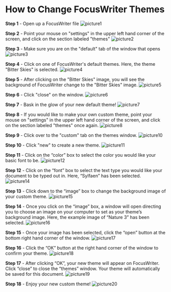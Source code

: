 # How to Change FocusWriter Themes
**Step 1** - Open up a FocusWriter file
![picture1](Assets/7.1.png)

**Step 2** - Point your mouse on "settings" in the upper left hand corner of the screen, and click on the section labeled "themes"
![picture2](Assets/7.2.png)

**Step 3** - Make sure you are on the "default" tab of the window that opens
![picture3](Assets/7.3.png)

**Step 4** - Click on one of FocusWriter's default themes. Here, the theme "Bitter Skies" is selected.
![picture4](Assets/7.4.png)

**Step 5** - After clicking on the "Bitter Skies" image, you will see the background of FocusWriter change to the "Bitter Skies" image.
![picture5](Assets/7.5.png)

**Step 6** - Click "close" on the window.
![picture6](Assets/7.6.png)

**Step 7** - Bask in the glow of your new default theme!
![picture7](Assets/7.7.png)

**Step 8** - If you would like to make your own custom theme, point your mouse on "settings" in the upper left hand corner of the screen, and click on the section labeled "themes" once again.
![picture8](Assets/7.8.png)

**Step 9** - Click over to the "custom" tab on the themes window.
![picture10](Assets/7.1.2.png)

**Step 10** - Click "new" to create a new theme.
![picture11](Assets/7.1.3.png)

**Step 11** - Click on the “color” box to select the color you would like your basic font to be.
![picture12](Assets/7.1.4.png)

**Step 12** - Click on the “font” box to select the text type you would like your document to be typed out in. Here, “Sylfaen” has been selected.
![picture14](Assets/7.1.6.png)

**Step 13** - Click down to the “image” box to change the background image of your custom theme.
![picture15](Assets/7.1.7.png)

**Step 14** - Once you click on the “image” box, a window will open directing you to choose an image on your computer to set as your theme’s background image. Here, the example image of “Nature 3” has been selected.
![picture16](Assets/7.1.8.png)

**Step 15** - Once your image has been selected, click the “open” button at the bottom right hand corner of the window.
![picture17](Assets/7.1.9.png)

**Step 16** - Click the “OK” button at the right hand corner of the window to confirm your theme.
![picture18](Assets/7.2.1.png)

**Step 17** - After clicking “OK”, your new theme will appear on FocusWriter. Click “close” to close the “themes” window. Your theme will automatically be saved for this document.
![picture19](Assets/7.2.2.png)

**Step 18** - Enjoy your new custom theme!
![picture20](Assets/7.2.3.png)
